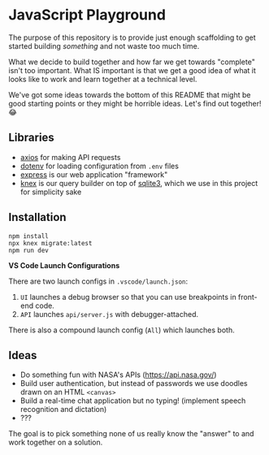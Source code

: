 # JavaScript Playground

The purpose of this repository is to provide just enough scaffolding to get started building _something_ and not waste too much time. 

What we decide to build together and how far we get towards "complete" isn't too important. What IS important is that we get a good idea of what it looks like to work and learn together at a technical level. 

We've got some ideas towards the bottom of this README that might be good starting points or they might be horrible ideas. Let's find out together! :joy:

## Libraries

- [axios](https://www.npmjs.com/package/axios) for making API requests
- [dotenv](https://www.npmjs.com/package/dotenv) for loading configuration from `.env` files
- [express](https://www.npmjs.com/package/express) is our web application "framework"
- [knex](https://www.npmjs.com/package/knex) is our query builder on top of [sqlite3](https://www.npmjs.com/package/sqlite3), which we use in this project for simplicity sake

## Installation

```
npm install
npx knex migrate:latest
npm run dev
```

**VS Code Launch Configurations**

There are two launch configs in `.vscode/launch.json`:

1. `UI` launches a debug browser so that you can use breakpoints in front-end code.
2. `API` launches `api/server.js` with debugger-attached.

There is also a compound launch config (`All`) which launches both.

## Ideas

- Do something fun with NASA's APIs (https://api.nasa.gov/)
- Build user authentication, but instead of passwords we use doodles drawn on an HTML `<canvas>`
- Build a real-time chat application but no typing! (implement speech recognition and dictation)
- ???

The goal is to pick something none of us really know the "answer" to and work together on a solution. 
